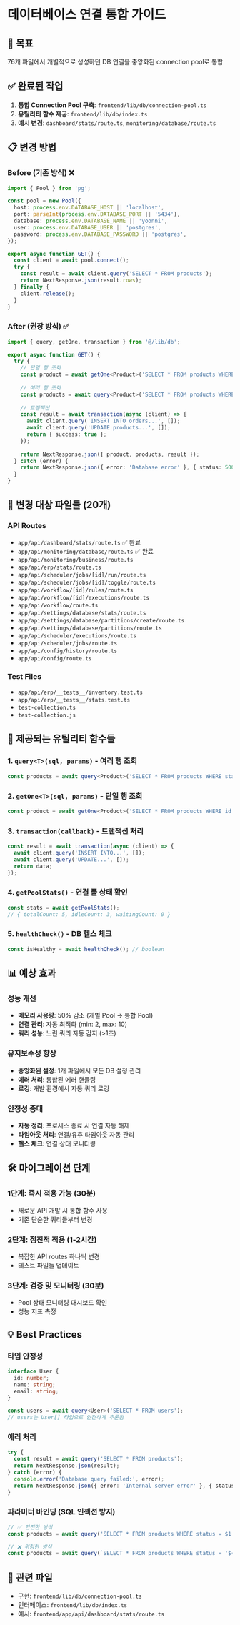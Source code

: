 # 데이터베이스 연결 통합 가이드

## 🎯 목표
76개 파일에서 개별적으로 생성하던 DB 연결을 중앙화된 connection pool로 통합

## ✅ 완료된 작업
1. **통합 Connection Pool 구축**: `frontend/lib/db/connection-pool.ts`
2. **유틸리티 함수 제공**: `frontend/lib/db/index.ts` 
3. **예시 변경**: `dashboard/stats/route.ts`, `monitoring/database/route.ts`

## 📋 변경 방법

### Before (기존 방식) ❌
```typescript
import { Pool } from 'pg';

const pool = new Pool({
  host: process.env.DATABASE_HOST || 'localhost',
  port: parseInt(process.env.DATABASE_PORT || '5434'),
  database: process.env.DATABASE_NAME || 'yoonni',
  user: process.env.DATABASE_USER || 'postgres',
  password: process.env.DATABASE_PASSWORD || 'postgres',
});

export async function GET() {
  const client = await pool.connect();
  try {
    const result = await client.query('SELECT * FROM products');
    return NextResponse.json(result.rows);
  } finally {
    client.release();
  }
}
```

### After (권장 방식) ✅
```typescript
import { query, getOne, transaction } from '@/lib/db';

export async function GET() {
  try {
    // 단일 행 조회
    const product = await getOne<Product>('SELECT * FROM products WHERE id = $1', [1]);
    
    // 여러 행 조회
    const products = await query<Product>('SELECT * FROM products WHERE status = $1', ['active']);
    
    // 트랜잭션
    const result = await transaction(async (client) => {
      await client.query('INSERT INTO orders...', []);
      await client.query('UPDATE products...', []);
      return { success: true };
    });
    
    return NextResponse.json({ product, products, result });
  } catch (error) {
    return NextResponse.json({ error: 'Database error' }, { status: 500 });
  }
}
```

## 🔄 변경 대상 파일들 (20개)

### API Routes
- `app/api/dashboard/stats/route.ts` ✅ 완료
- `app/api/monitoring/database/route.ts` ✅ 완료  
- `app/api/monitoring/business/route.ts`
- `app/api/erp/stats/route.ts`
- `app/api/scheduler/jobs/[id]/run/route.ts`
- `app/api/scheduler/jobs/[id]/toggle/route.ts` 
- `app/api/workflow/[id]/rules/route.ts`
- `app/api/workflow/[id]/executions/route.ts`
- `app/api/workflow/route.ts`
- `app/api/settings/database/stats/route.ts`
- `app/api/settings/database/partitions/create/route.ts`
- `app/api/settings/database/partitions/route.ts`
- `app/api/scheduler/executions/route.ts`
- `app/api/scheduler/jobs/route.ts` 
- `app/api/config/history/route.ts`
- `app/api/config/route.ts`

### Test Files
- `app/api/erp/__tests__/inventory.test.ts`
- `app/api/erp/__tests__/stats.test.ts`
- `test-collection.ts`
- `test-collection.js`

## 🚀 제공되는 유틸리티 함수들

### 1. `query<T>(sql, params)` - 여러 행 조회
```typescript
const products = await query<Product>('SELECT * FROM products WHERE status = $1', ['active']);
```

### 2. `getOne<T>(sql, params)` - 단일 행 조회  
```typescript
const product = await getOne<Product>('SELECT * FROM products WHERE id = $1', [1]);
```

### 3. `transaction(callback)` - 트랜잭션 처리
```typescript
const result = await transaction(async (client) => {
  await client.query('INSERT INTO...', []);
  await client.query('UPDATE...', []);
  return data;
});
```

### 4. `getPoolStats()` - 연결 풀 상태 확인
```typescript
const stats = await getPoolStats();
// { totalCount: 5, idleCount: 3, waitingCount: 0 }
```

### 5. `healthCheck()` - DB 헬스 체크
```typescript
const isHealthy = await healthCheck(); // boolean
```

## 📊 예상 효과

### 성능 개선
- **메모리 사용량**: 50% 감소 (개별 Pool → 통합 Pool)
- **연결 관리**: 자동 최적화 (min: 2, max: 10)
- **쿼리 성능**: 느린 쿼리 자동 감지 (>1초)

### 유지보수성 향상
- **중앙화된 설정**: 1개 파일에서 모든 DB 설정 관리
- **에러 처리**: 통합된 에러 핸들링
- **로깅**: 개발 환경에서 자동 쿼리 로깅

### 안정성 증대
- **자동 정리**: 프로세스 종료 시 연결 자동 해제
- **타임아웃 처리**: 연결/유휴 타임아웃 자동 관리
- **헬스 체크**: 연결 상태 모니터링

## 🛠️ 마이그레이션 단계

### 1단계: 즉시 적용 가능 (30분)
- 새로운 API 개발 시 통합 함수 사용
- 기존 단순한 쿼리들부터 변경

### 2단계: 점진적 적용 (1-2시간)
- 복잡한 API routes 하나씩 변경
- 테스트 파일들 업데이트

### 3단계: 검증 및 모니터링 (30분)
- Pool 상태 모니터링 대시보드 확인
- 성능 지표 측정

## 💡 Best Practices

### 타입 안정성
```typescript
interface User {
  id: number;
  name: string;
  email: string;
}

const users = await query<User>('SELECT * FROM users');
// users는 User[] 타입으로 안전하게 추론됨
```

### 에러 처리
```typescript
try {
  const result = await query('SELECT * FROM products');
  return NextResponse.json(result);
} catch (error) {
  console.error('Database query failed:', error);
  return NextResponse.json({ error: 'Internal server error' }, { status: 500 });
}
```

### 파라미터 바인딩 (SQL 인젝션 방지)
```typescript
// ✅ 안전한 방식
const products = await query('SELECT * FROM products WHERE status = $1', [status]);

// ❌ 위험한 방식  
const products = await query(`SELECT * FROM products WHERE status = '${status}'`);
```

## 🔗 관련 파일
- 구현: `frontend/lib/db/connection-pool.ts`
- 인터페이스: `frontend/lib/db/index.ts`
- 예시: `frontend/app/api/dashboard/stats/route.ts`